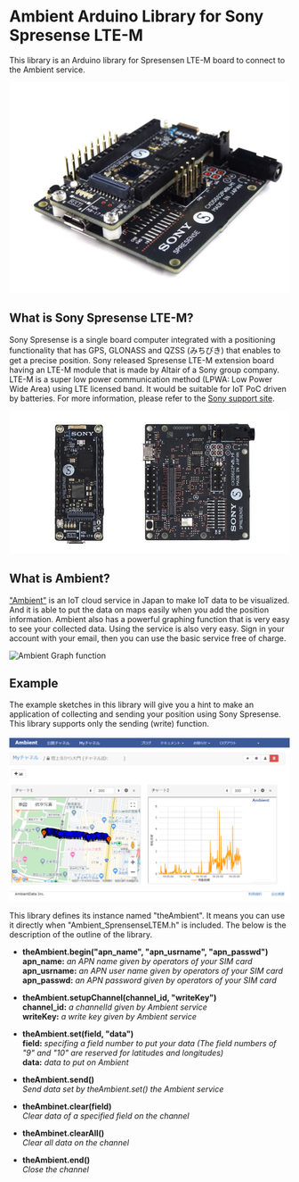 # Ambient Arduino Library for Sony Spresense LTE-M 
This library is an Arduino library for Spresensen LTE-M board to connect to the Ambient service.

![Sony Spresense LTE-M](https://github.com/TE-YoshinoriOota/Ambient_SpresenseLTEM/blob/master/resources/sDSC01719.jpg)

## What is Sony Spresense LTE-M?
Sony Spresense is a single board computer integrated with a positioning functionality that has GPS, GLONASS and QZSS (みちびき) that enables to get a precise position. Sony released Spresense LTE-M extension board having an LTE-M module that is made by Altair of a Sony group company. LTE-M is a super low power communication method (LPWA: Low Power Wide Area) using LTE licensed band. It would be suitable for IoT PoC driven by batteries.  For more information, please refer to the [Sony support site](https://developer.sony.com/develop/spresense/docs/hw_docs_lte_ja.html).

![Spresense main and LTE-M](https://github.com/TE-YoshinoriOota/Ambient_SpresenseLTEM/blob/master/resources/SpresenseMain_LTE-MExtensionBoard.jpg)

## What is Ambient?
["Ambient"](https://ambidata.io/) is an IoT cloud service in Japan to make IoT data to be visualized. And it is able to put the data on maps easily when you add the position information. Ambient also has a powerful graphing function that is very easy to see your collected data. Using the service is also very easy. Sign in your account with your email, then you can use the basic service free of charge. 

![Ambient Graph function](https://ambidata.io/wp/wp-content/uploads/2016/08/chart2-1024x712.jpg)


## Example 
The example sketches in this library will give you a hint to make an application of collecting and sending your position using Sony Spresense. This library supports only the sending (write) function.

![Sony Spresense with Ambient](https://github.com/TE-YoshinoriOota/Ambient_SpresenseLTEM/blob/master/resources/ambient.png)

This library defines its instance named "theAmbient". It means you can use it directly when  "Ambient_SprensenseLTEM.h" is included. The below is the description of the outline of the library.

* __theAmbient.begin("apn_name", "apn_usrname", "apn_passwd")__ <br/> 
__apn_name:__ _an APN name given by operators of your SIM card_ <br/>
__apn_usrname:__ _an APN user name given by operators of your SIM card_ <br/>
__apn_passwd:__ _an APN password given by operators of your SIM card_ <br/>

* __theAmbient.setupChannel(channel_id, "writeKey")__ <br/>
__channel_id:__ _a channelId given by Ambient service_ <br/>
__writeKey:__ _a write key given by Ambient service_ <br/>

* __theAmbient.set(field, "data")__ <br/>
__field:__ _specifing a field number to put your data (The field numbers of "9" and "10" are reserved for latitudes and longitudes)_ <br/>
__data:__ _data to put on Ambient_ <br/>

* __theAmbient.send()__ <br/>
_Send data set by theAmbient.set() the Ambient service_ <br/>

* __theAmbinet.clear(field)__ <br/>
_Clear data of a specified field on the channel_ <br/>

* __theAmbinet.clearAll()__ <br/>
_Clear all data on the channel_ <br/>

* __theAmbient.end()__ <br/>
_Close the channel_ <br/>



